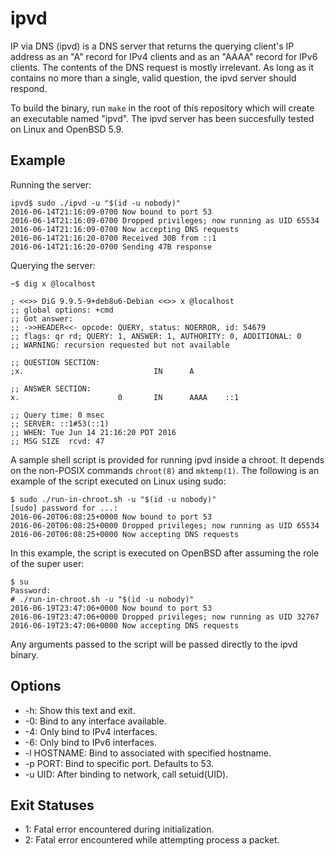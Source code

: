 ipvd
====

IP via DNS (ipvd) is a DNS server that returns the querying client's IP address
as an "A" record for IPv4 clients and as an "AAAA" record for IPv6 clients. The
contents of the DNS request is mostly irrelevant. As long as it contains no
more than a single, valid question, the ipvd server should respond.

To build the binary, run `make` in the root of this repository which will
create an executable named "ipvd". The ipvd server has been succesfully tested
on Linux and OpenBSD 5.9.

Example
-------

Running the server:

    ipvd$ sudo ./ipvd -u "$(id -u nobody)"
    2016-06-14T21:16:09-0700 Now bound to port 53
    2016-06-14T21:16:09-0700 Dropped privileges; now running as UID 65534
    2016-06-14T21:16:09-0700 Now accepting DNS requests
    2016-06-14T21:16:20-0700 Received 30B from ::1
    2016-06-14T21:16:20-0700 Sending 47B response

Querying the server:

    ~$ dig x @localhost

    ; <<>> DiG 9.9.5-9+deb8u6-Debian <<>> x @localhost
    ;; global options: +cmd
    ;; Got answer:
    ;; ->>HEADER<<- opcode: QUERY, status: NOERROR, id: 54679
    ;; flags: qr rd; QUERY: 1, ANSWER: 1, AUTHORITY: 0, ADDITIONAL: 0
    ;; WARNING: recursion requested but not available

    ;; QUESTION SECTION:
    ;x.                             IN      A

    ;; ANSWER SECTION:
    x.                      0       IN      AAAA    ::1

    ;; Query time: 0 msec
    ;; SERVER: ::1#53(::1)
    ;; WHEN: Tue Jun 14 21:16:20 PDT 2016
    ;; MSG SIZE  rcvd: 47

A sample shell script is provided for running ipvd inside a chroot. It depends
on the non-POSIX commands `chroot(8)` and `mktemp(1)`. The following is an
example of the script executed on Linux using sudo:

    $ sudo ./run-in-chroot.sh -u "$(id -u nobody)"
    [sudo] password for ...:
    2016-06-20T06:08:25+0000 Now bound to port 53
    2016-06-20T06:08:25+0000 Dropped privileges; now running as UID 65534
    2016-06-20T06:08:25+0000 Now accepting DNS requests

In this example, the script is executed on OpenBSD after assuming the role of
the super user:

    $ su
    Password:
    # ./run-in-chroot.sh -u "$(id -u nobody)"
    2016-06-19T23:47:06+0000 Now bound to port 53
    2016-06-19T23:47:06+0000 Dropped privileges; now running as UID 32767
    2016-06-19T23:47:06+0000 Now accepting DNS requests

Any arguments passed to the script will be passed directly to the ipvd binary.

Options
-------

- -h: Show this text and exit.
- -0: Bind to any interface available.
- -4: Only bind to IPv4 interfaces.
- -6: Only bind to IPv6 interfaces.
- -l HOSTNAME: Bind to associated with specified hostname.
- -p PORT: Bind to specific port. Defaults to 53.
- -u UID: After binding to network, call setuid(UID).

Exit Statuses
-------------

- 1: Fatal error encountered during initialization.
- 2: Fatal error encountered while attempting process a packet.
